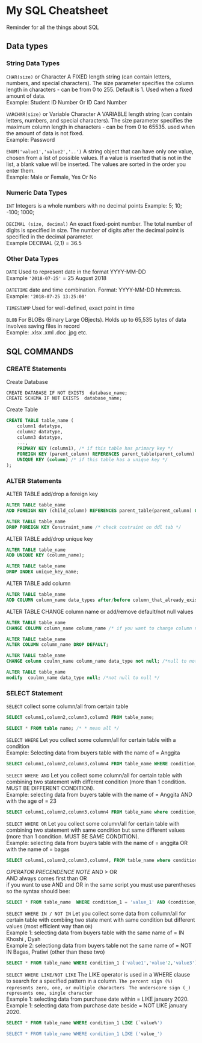 # My SQL Cheatsheet
Reminder for all the things about SQL

## Data types
### String Data Types

`CHAR(size)` or Character A FIXED length string (can contain letters, numbers, and special characters). The size parameter specifies the column length in characters - can be from 0 to 255. Default is 1. Used when a fixed amount of data. 
</br>Example: Student ID Number Or ID Card Number

`VARCHAR(size)` or Variable Character  A VARIABLE length string (can contain letters, numbers, and special characters). The size parameter specifies the maximum column length in characters - can be from 0 to 65535. used when the amount of data is not fixed. 
</br>Example: Password

`ENUM('value1','value2','..')` A string object that can have only one value, chosen from a list of possible values. If a value is inserted that is not in the list, a blank value will be inserted. The values are sorted in the order you enter them. 
</br>Example: Male or Female, Yes Or No

### Numeric Data Types

`INT` Integers is a whole numbers with no decimal points Example: 5; 10; -100; 1000;

`DECIMAL (size, decimal)` An exact fixed-point number. The total number of digits is specified in size. The number of digits after the decimal point is specified in the decimal parameter. 
</br> Example DECIMAL (2,1) = 36.5

### Other Data Types 
`DATE` Used to represent date in the format YYYY-MM-DD 
</br> Example `'2018-07-25'` = 25 August 2018

`DATETIME`  date and time combination. Format: YYYY-MM-DD hh:mm:ss. 
</br> Example: `'2018-07-25 13:25:00'`

`TIMESTAMP` Used for well-defined, exact point in time 

`BLOB` For BLOBs (Binary Large OBjects). Holds up to 65,535 bytes of data involves saving files in record 
</br> Example: .xlsx .xml .doc .jpg etc.

## SQL COMMANDS

### CREATE Statements

Create Database

`CREATE DATABASE IF NOT EXISTS  database_name;`  
`CREATE SCHEMA IF NOT EXISTS  database_name;`  

Create Table
```SQL
CREATE TABLE table_name (
    column1 datatype,
    column2 datatype,
    column3 datatype,
    ...,
    PRIMARY KEY (column1), /* if this table has primary key */
    FOREIGN KEY (parent_column) REFERENCES parent_table(parent_column) ON DELETE CASCADE, /* if this table has a connection with others table */
    UNIQUE KEY (column) /* if this table has a unique key */
);
```

### ALTER Statements

ALTER TABLE add/drop a foreign key 
```SQL
ALTER TABLE table_name
ADD FOREIGN KEY (child_column) REFERENCES parent_table(parent_column) ON DELETE CASCADE

ALTER TABLE table_name
DROP FOREIGN KEY Constraint_name /* check costraint on ddl tab */
```

ALTER TABLE add/drop unique key
```SQL
ALTER TABLE table_name
ADD UNIQUE KEY (column_name);

ALTER TABLE table_name
DROP INDEX unique_key_name;
```


ALTER TABLE add column
```SQL
ALTER TABLE table_name
ADD COLUMN column_name data_types after/before column_that_already_exist;
```
ALTER TABLE CHANGE column name or add/remove default/not null values
```SQL
ALTER TABLE table_name
CHANGE COLUMN column_name column_name /* if you want to change column name second name should be differnet */ data_types DEFAULT "value";

ALTER TABLE table_name 
ALTER COLUMN column_name DROP DEFAULT;

ALTER TABLE table_name
CHANGE column coulmn_name column_name data_type not null; /*null to not null */

ALTER TABLE table_name
modify  coulmn_name data_type null; /*not null to null */
```

### SELECT Statement

`SELECT` 
collect some column/all from certain table
```SQL
SELECT column1,column2,column3,column3 FROM table_name;

SELECT * FROM table name; /* * mean all */
```

`SELECT WHERE` 
Let you collect some column/all for certain table with a condition 
</br> Example: Selecting data from buyers table with the name of = Anggita
```SQL
SELECT column1,column2,column3,column4 FROM table_name WHERE condition_1 = 'value';
```

`SELECT WHERE AND` 
Let you collect some column/all for certain table with combining two statement with different condition 
(more than 1 condition. MUST BE DIFFERENT CONDITION).
</br> Example: selecting data from buyers table with the name of = Anggita AND with the age of = 23
```SQL
SELECT column1,column2,column3,column4 FROM table_name where condition_1 = 'value1' AND condition_2 = 'value2';
```
`SELECT WHERE OR`
Let you collect some column/all for certain table with combining two statement with same condition but same different values 
(more than 1 condition. MUST BE SAME CONDITION).
</br> Example: selecting data from buyers table with the name of = anggita OR with the name of = bagas
```SQL
SELECT column1,column2,column3,column4, FROM table_name where condition_1 = 'value1' OR condition_1 = 'value2';
```

*OPERATOR PRECENDENCE NOTE*
AND > OR
</br> AND always comes first than OR
</br> if you want to use AND and OR in the same script you must use parentheses
</br> so the syntax should bee:
```SQL
SELECT * FROM table_name  WHERE condition_1 = 'value_1' AND (condition_2 = 'value2' OR conditon_2 = 'value3');
```

`SELECT WHERE IN / NOT IN`
Let you collect some data from collumn/all for certain table with combiing two state ment with same condition but different values (most efficient way than `OR`)
</br> Example 1: selecting data from buyers table with the same name of = IN Khoshi , Dyah 
</br> Example 2: selectiong data from buyers table not the same name of = NOT IN Bagas, Pratiwi (other than these two)
```SQL
SELECT * FROM table_name WHERE condition_1 ('value1','value'2,'value3');
```

`SELECT WHERE LIKE/NOT LIKE`
The LIKE operator is used in a WHERE clause to search for a specified pattern in a column.
`The percent sign (%) represents zero, one, or multiple characters`
` The underscore sign (_) represents one, single character`
</br> Example 1: selecting data from purchase date within = LIKE january 2020.
</br> Example 1: selecting data from purchase date beside = NOT LIKE january 2020.
```SQL
SELECT * FROM table_name WHERE condition_1 LIKE (`value%')

SELECT * FROM table_name WHERE condition_1 LIKE ('value_')
```


